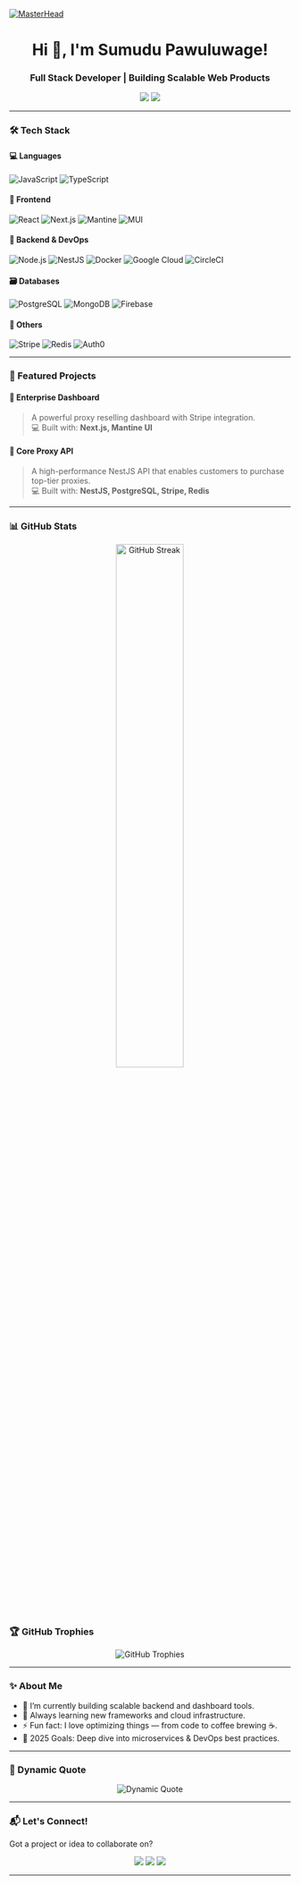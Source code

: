 [![MasterHead](https://user-images.githubusercontent.com/74038190/225813708-98b745f2-7d22-48cf-9150-083f1b00d6c9.gif)]()

<h1 align="center">Hi 👋, I'm Sumudu Pawuluwage!</h1>
<h3 align="center">Full Stack Developer | Building Scalable Web Products</h3>

<p align="center">
  <a href="https://sumudupw.dev/" target="_blank"><img src="https://img.shields.io/badge/Portfolio-%230077B5?style=for-the-badge&logo=About.me&logoColor=white"/></a>
  <a href="https://www.linkedin.com/in/sumudu-pawuluwage/" target="_blank"><img src="https://img.shields.io/badge/LinkedIn-%230077B5?style=for-the-badge&logo=linkedin&logoColor=white"/></a>
 
</p>

---

### 🛠️ Tech Stack

#### 💻 Languages

![JavaScript](https://img.shields.io/badge/-JavaScript-F7DF1E?logo=javascript&logoColor=000&style=flat)
![TypeScript](https://img.shields.io/badge/-TypeScript-3178C6?logo=typescript&logoColor=fff&style=flat)

#### 🧩 Frontend

![React](https://img.shields.io/badge/-React-61DAFB?logo=react&logoColor=000&style=flat)
![Next.js](https://img.shields.io/badge/-Next.js-000?logo=next.js&logoColor=fff&style=flat)
![Mantine](https://img.shields.io/badge/-Mantine-339AF0?logo=mantine&logoColor=fff&style=flat)
![MUI](https://img.shields.io/badge/-MUI-007FFF?logo=mui&logoColor=fff&style=flat)

#### 🔧 Backend & DevOps

![Node.js](https://img.shields.io/badge/-Node.js-339933?logo=node.js&logoColor=fff&style=flat)
![NestJS](https://img.shields.io/badge/-NestJS-E0234E?logo=nestjs&logoColor=fff&style=flat)
![Docker](https://img.shields.io/badge/-Docker-2496ED?logo=docker&logoColor=fff&style=flat)
![Google Cloud](https://img.shields.io/badge/-GCP-4285F4?logo=googlecloud&logoColor=fff&style=flat)
![CircleCI](https://img.shields.io/badge/-CircleCI-343434?logo=circleci&logoColor=fff&style=flat)

#### 🗃️ Databases

![PostgreSQL](https://img.shields.io/badge/-PostgreSQL-4169E1?logo=postgresql&logoColor=fff&style=flat)
![MongoDB](https://img.shields.io/badge/-MongoDB-47A248?logo=mongodb&logoColor=fff&style=flat)
![Firebase](https://img.shields.io/badge/-Firebase-FFCA28?logo=firebase&logoColor=000&style=flat)

#### 💼 Others

![Stripe](https://img.shields.io/badge/-Stripe-008CDD?logo=stripe&logoColor=fff&style=flat)
![Redis](https://img.shields.io/badge/-Redis-DC382D?logo=redis&logoColor=fff&style=flat)
![Auth0](https://img.shields.io/badge/-Auth0-EB5424?logo=auth0&logoColor=fff&style=flat)

---

### 🚀 Featured Projects

#### 🔹 Enterprise Dashboard

> A powerful proxy reselling dashboard with Stripe integration.  
> 💻 Built with: **Next.js, Mantine UI**

#### 🔹 Core Proxy API

> A high-performance NestJS API that enables customers to purchase top-tier proxies.  
> 💻 Built with: **NestJS, PostgreSQL, Stripe, Redis**

---

### 📊 GitHub Stats

<p align="center">
  <img src="https://streak-stats.demolab.com?user=sumudu1996&theme=radical&hide_border=true" alt="GitHub Streak" width="49%"/>
</p>

### 🏆 GitHub Trophies

<p align="center">
  <img src="https://github-profile-trophy.vercel.app/?username=sumudu1996&theme=radical&row=1&column=3" alt="GitHub Trophies"/>
</p>

---

### ✨ About Me

- 🔭 I’m currently building scalable backend and dashboard tools.
- 🌱 Always learning new frameworks and cloud infrastructure.
- ⚡ Fun fact: I love optimizing things — from code to coffee brewing ☕.
- 🎯 2025 Goals: Deep dive into microservices & DevOps best practices.

---

### 💬 Dynamic Quote

<p align="center">
  <img src="https://quotes-github-readme.vercel.app/api?type=horizontal&theme=radical" alt="Dynamic Quote">
</p>

---

### 📬 Let's Connect!

Got a project or idea to collaborate on?

<p align="center">
  <a href="https://sumudupw.dev/" target="_blank"><img src="https://img.shields.io/badge/Portfolio-%230077B5?style=for-the-badge&logo=About.me&logoColor=white"/></a>
  <a href="https://www.linkedin.com/in/sumudu-pawuluwage/" target="_blank"><img src="https://img.shields.io/badge/LinkedIn-%230077B5?style=for-the-badge&logo=linkedin&logoColor=white"/></a>
  <a href="mailto:sumudupawuluwage@gmail.com">
    <img src="https://img.shields.io/badge/Email-D14836?style=for-the-badge&logo=gmail&logoColor=white"/>
  </a>
 
</p>

---

<!---
sumudu/sumudu is a ✨ special ✨ repository because its `README.md` (this file) appears on your GitHub profile.
You can click the Preview link to take a look at your changes.
--->
